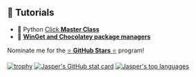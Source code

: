 ## :movie_camera: Tutorials
- :snake: Python [ Click ](https://click.palletsprojects.com) [**Master Class**](https://youtu.be/DO-QWK-o0jU)
- :chocolate_bar: [**WinGet and Chocolatey package managers**](https://www.youtube.com/watch?v=W1ZKCKKpT4Y)

Nominate me for the [:star: **GitHub Stars** :star:](https://stars.github.com/nominate/) program!

[![trophy](https://github-profile-trophy.vercel.app/?username=jasper-zanjani)](https://github.com/jasper-zanjani/github-profile-trophy)
[![Jasper's GitHub stat card](https://github-readme-stats.vercel.app/api?username=jasper-zanjani&show_icons=true&hide_rank=true&include_all_commits=true&count_private=true&hide=prs)](https://github.com/anuraghazra/github-readme-stats)
[![Jasper's top languages](https://github-readme-stats.vercel.app/api/top-langs/?username=jasper-zanjani&layout=compact)](https://github.com/anuraghazra/github-readme-stats)


